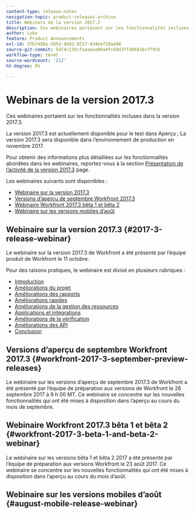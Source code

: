 ```yaml
---
content-type: release-notes
navigation-topic: product-releases-archive
title: Webinars de la version 2017.3
description: Ces webinaires portaient sur les fonctionnalités incluses dans la version 2017.3.
author: Luke
feature: Product Announcements
exl-id: 3fb7498a-585d-4692-9217-434eef38ad40
source-git-commit: 54f4c136cfaaaaaa90a4fc64d3ffd06816cff9cb
workflow-type: tm+mt
source-wordcount: '212'
ht-degree: 0%

---
```


# Webinars de la version 2017.3

Ces webinaires portaient sur les fonctionnalités incluses dans la version 2017.3. 

La version 2017.3 est actuellement disponible pour le test dans Aperçu ; La version 2017.3 sera disponible dans l’environnement de production en novembre 2017.

Pour obtenir des informations plus détaillées sur les fonctionnalités abordées dans les webinaires, reportez-vous à la section [Présentation de l’activité de la version 2017.3](../../../../product-announcements/product-releases/quarterly-release-archive/2017.3-release-activity/2017.3-release-activity-overview.md) page.

Les webinaires suivants sont disponibles :

* [Webinaire sur la version 2017.3](#2017-3-release-webinar)
* [Versions d’aperçu de septembre Workfront 2017.3](#workfront-2017-3-september-preview-releases)
* [Webinaire Workfront 2017.3 bêta 1 et bêta 2](#workfront-2017-3-beta-1-and-beta-2-webinar)
* [Webinaire sur les versions mobiles d’août](#august-mobile-release-webinar)

## Webinaire sur la version 2017.3 {#2017-3-release-webinar}

Le webinaire sur la version 2017.3 de Workfront a été présenté par l’équipe produit de Workfront le 11 octobre.  

Pour des raisons pratiques, le webinaire est divisé en plusieurs rubriques :

* [Introduction](#introduction)
* [Améliorations du projet](#project-enhancements)
* [Améliorations des rapports](#reporting-enhancements)
* [Améliorations rapides](#agile-enhancements)
* [Améliorations de la gestion des ressources](#resource-management-enhancements)
* [Applications et intégrations](#apps-and-integrations)
* [Améliorations de la vérification](#proofing-enhancements)
* [Améliorations des API](#api-enhancements)
* [Conclusion](#conclusion)

## Versions d’aperçu de septembre Workfront 2017.3 {#workfront-2017-3-september-preview-releases}

Le webinaire sur les versions d’aperçu de septembre 2017.3 de Workfront a été présenté par l’équipe de préparation aux versions de Workfront le 26 septembre 2017 à 9 h 00 MT. Ce webinaire se concentre sur les nouvelles fonctionnalités qui ont été mises à disposition dans l’aperçu au cours du mois de septembre.

## Webinaire Workfront 2017.3 bêta 1 et bêta 2 {#workfront-2017-3-beta-1-and-beta-2-webinar}

Le webinaire sur les versions bêta 1 et bêta 2 2017 a été présenté par l’équipe de préparation aux versions Workfront le 23 août 2017. Ce webinaire se concentre sur les nouvelles fonctionnalités qui ont été mises à disposition dans l’aperçu au cours du mois d’août.

## Webinaire sur les versions mobiles d’août {#august-mobile-release-webinar}
